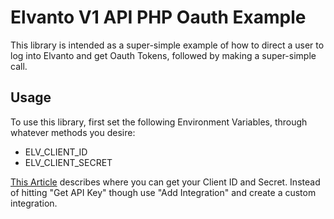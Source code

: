 # Elvanto V1 API PHP Oauth Example

This library is intended as a super-simple example of how to direct a user to log into Elvanto and get Oauth Tokens, 
followed by making a super-simple call. 

## Usage
To use this library, first set the following Environment Variables, through whatever methods you desire:
* ELV_CLIENT_ID
* ELV_CLIENT_SECRET

[This Article](https://help.elvanto.com/using-elvanto/billing-accounts/working-with-your-account/how-to-use-the-elvanto-api/)
describes where you can get your Client ID and Secret. Instead of hitting "Get API Key" though use "Add Integration" and
create a custom integration. 

